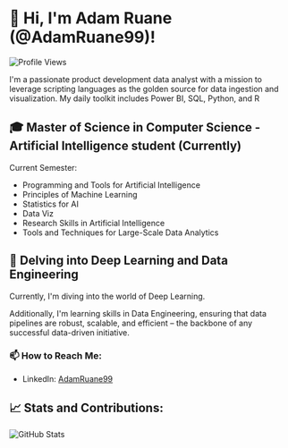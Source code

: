 # 👋 Hi, I'm Adam Ruane (@AdamRuane99)!

![Profile Views](https://komarev.com/ghpvc/?username=AdamRuane99)

I'm a passionate product development data analyst with a mission to leverage scripting languages as the golden source for data ingestion and visualization. My daily toolkit includes Power BI, SQL, Python, and R

## 🎓 Master of Science in Computer Science - Artificial Intelligence student  (Currently)
Current Semester:

- Programming and Tools for Artificial Intelligence 
- Principles of Machine Learning 
- Statistics for AI 
- Data Viz 
- Research Skills in Artificial Intelligence 
- Tools and Techniques for Large-Scale Data Analytics 

## 🚀 Delving into Deep Learning and Data Engineering

Currently, I'm diving into the world of Deep Learning.

Additionally, I'm learning skills in Data Engineering, ensuring that data pipelines are robust, scalable, and efficient – the backbone of any successful data-driven initiative.

### 📫 How to Reach Me:

- LinkedIn: [AdamRuane99](www.linkedin.com/in/adam-ruane)

## 📈 Stats and Contributions:

![GitHub Stats](https://github-readme-stats.vercel.app/api?username=AdamRuane99&show_icons=true&count_private=true&hide=prs&theme=radical)


